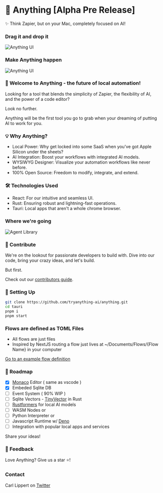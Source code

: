 # 🚀 Anything [Alpha Pre Release]

✨ Think Zapier, but on your Mac, completely focused on AI!

### Drag it and drop it

![Anything UI](https://raw.githubusercontent.com/tryanything-ai/anything/main/assets/anything_dnd_sept_11.gif)

### Make Anything happen

![Anything UI](https://raw.githubusercontent.com/tryanything-ai/anything/main/assets/anything_sept_11.gif)

### 🌟 Welcome to Anything - the future of local automation!

Looking for a tool that blends the simplicity of Zapier, the flexibility of AI, and the power of a code editor?

Look no further.

Anything will be the first tool you go to grab when your dreaming of putting AI to work for you.

### 💡 Why Anything?

- Local Power: Why get locked into some SaaS when you've got Apple Silicon under the sheets?
- AI Integration: Boost your workflows with integrated AI models.
- WYSIWYG Designer: Visualize your automation workflows like never before.
- 100% Open Source: Freedom to modify, integrate, and extend.

### 🛠 Technologies Used

- React: For our intuitive and seamless UI.
- Rust: Ensuring robust and lightning-fast operations.
- Tauri: Local apps that aren't a whole chrome browser.

### Where we're going

![Agent Library](https://raw.githubusercontent.com/tryanything-ai/anything/main/assets/agent_library.png)

### 🤝 Contribute

We're on the lookout for passionate developers to build with. Dive into our code, bring your crazy ideas, and let's build.

But first.

Check out our [contributors guide](https://github.com/tryanything-ai/anything/tree/main/.github/CONTRIBUTING.md).

### 🔧 Setting Up

```bash
git clone https://github.com/tryanything-ai/anything.git
cd tauri
pnpm i
pnpm start
```

### Flows are defined as TOML Files

- All flows are just files
- Inspired by NextJS routing a flow just lives at ~/Documents/Flows/{Flow Name} in your computer

[Go to an example flow definition](https://github.com/tryanything-ai/anything/tree/main/assets/examples)

### 🤖 Roadmap

- [x] [Monaco](https://github.com/suren-atoyan/monaco-react) Editor ( same as vscode )
- [x] Embeded Sqlite DB
- [ ] Event System ( 90% WIP )
- [ ] Sqlite Vectors - [TinyVector](https://github.com/m1guelpf/tinyvector) in Rust
- [ ] [Rustformers](https://github.com/rustformers/llm) for local AI models
- [ ] WASM Nodes or
- [ ] Python Interpreter or
- [ ] Javascript Runtime w/ [Deno](https://github.com/denoland/deno)
- [ ] Integration with popular local apps and services

Share your ideas!

### 💌 Feedback

Love Anything? Give us a star ⭐️!

### Contact

Carl Lippert on [Twitter](https://twitter.com/carllippert)
